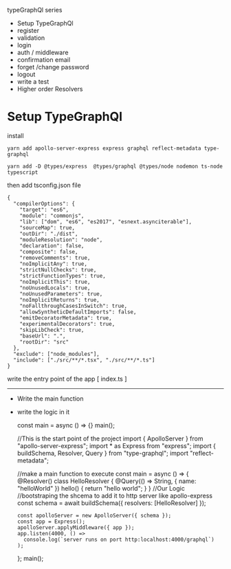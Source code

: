 typeGraphQl series

- Setup TypeGraphQl
- register
- validation
- login
- auth / middleware
- confirmation email
- forget /change password
- logout
- write a test
- Higher order Resolvers

# Setup TypeGraphQl

install

    yarn add apollo-server-express express graphql reflect-metadata type-graphql

    yarn add -D @types/express  @types/graphql @types/node nodemon ts-node typescript

then add tsconfig.json file

    {
      "compilerOptions": {
        "target": "es6",
        "module": "commonjs",
        "lib": ["dom", "es6", "es2017", "esnext.asynciterable"],
        "sourceMap": true,
        "outDir": "./dist",
        "moduleResolution": "node",
        "declaration": false,
        "composite": false,
        "removeComments": true,
        "noImplicitAny": true,
        "strictNullChecks": true,
        "strictFunctionTypes": true,
        "noImplicitThis": true,
        "noUnusedLocals": true,
        "noUnusedParameters": true,
        "noImplicitReturns": true,
        "noFallthroughCasesInSwitch": true,
        "allowSyntheticDefaultImports": false,
        "emitDecoratorMetadata": true,
        "experimentalDecorators": true,
        "skipLibCheck": true,
        "baseUrl": ".",
        "rootDir": "src"
      },
      "exclude": ["node_modules"],
      "include": ["./src/**/*.tsx", "./src/**/*.ts"]
    }

write the entry point of the app [ index.ts ]

---

- Write the main function
- write the logic in it

  const main = async () => {}
  main();

  //This is the start point of the project
  import { ApolloServer } from "apollo-server-express";
  import \* as Express from "express";
  import { buildSchema, Resolver, Query } from "type-graphql";
  import "reflect-metadata";

  //make a main function to execute
  const main = async () => {
  @Resolver()
  class HelloResolver {
  @Query(() => String, { name: "helloWorld" })
  hello() {
  return "hello world";
  }
  }
  //Our Logic
  //bootstraping the shcema to add it to http server like apollo-express
  const schema = await buildSchema({
  resolvers: [HelloResolver]
  });

      const apolloServer = new ApolloServer({ schema });
      const app = Express();
      apolloServer.applyMiddleware({ app });
      app.listen(4000, () =>
        console.log(`server runs on port http:localhost:4000/graphql`)
      );

  };
  main();
